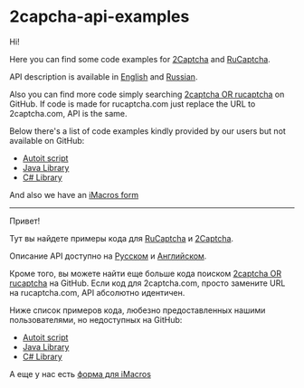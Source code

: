 # 2capcha-api-examples
Hi!

Here you can find some code examples for [2Captcha](https://2captcha.com/) and [RuCaptcha](https://rucaptcha.com).

API description is available in [English](https://2captcha.com/2captcha-api) and [Russian](https://rucaptcha.com/api-rucaptcha).

Also you can find more code simply searching [2captcha OR rucaptcha](https://github.com/search?q=2captcha+OR+rucaptcha) on GitHub.
If code is made for rucaptcha.com just replace the URL to 2captcha.com, API is the same.


Below there's a list of code examples kindly provided by our users but not available on GitHub:
* [Autoit script](http://indibit.de/website-interaction-and-solve-captchas-automatically/)
* [Java Library](http://netmarketer6.wixsite.com/rucaptchaapi)
* [C# Library](http://bohdash.com/works/Rucaptcha-CSharp/)

And also we have an [iMacros form](http://imacros2.2captcha.com/)

---

Привет!

Тут вы найдете примеры кода для [RuCaptcha](https://rucaptcha.com) и [2Captcha](https://2captcha.com/).

Описание API доступно на [Русском](https://rucaptcha.com/api-rucaptcha) и [Английском](https://2captcha.com/2captcha-api).

Кроме того, вы можете найти еще больше кода поиском [2captcha OR rucaptcha](https://github.com/search?q=2captcha+OR+rucaptcha) на GitHub.
Если код для 2captcha.com, просто замените URL на rucaptcha.com, API абсолютно идентичен. 

Ниже список примеров кода, любезно предоставленных нашими пользователями, но недоступных на GitHub:
* [Autoit script](http://indibit.de/website-interaction-and-solve-captchas-automatically/)
* [Java Library](http://netmarketer6.wixsite.com/rucaptchaapi)
* [C# Library](http://bohdash.com/works/Rucaptcha-CSharp/)

А еще у нас есть [форма для iMacros](http://imacros2.rucaptcha.com/new/)